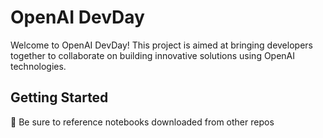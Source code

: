 # OpenAI DevDay

Welcome to OpenAI DevDay! This project is aimed at bringing developers together to collaborate on building innovative solutions using OpenAI technologies.

## Getting Started

🚨 Be sure to reference notebooks downloaded from other repos
